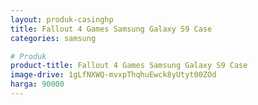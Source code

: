 ```yaml
---
layout: produk-casinghp
title: Fallout 4 Games Samsung Galaxy S9 Case
categories: samsung

# Produk
product-title: Fallout 4 Games Samsung Galaxy S9 Case
image-drive: 1gLfNXWQ-mvxpThqhuEwck8yUtyt00ZOd
harga: 90000
---
```

